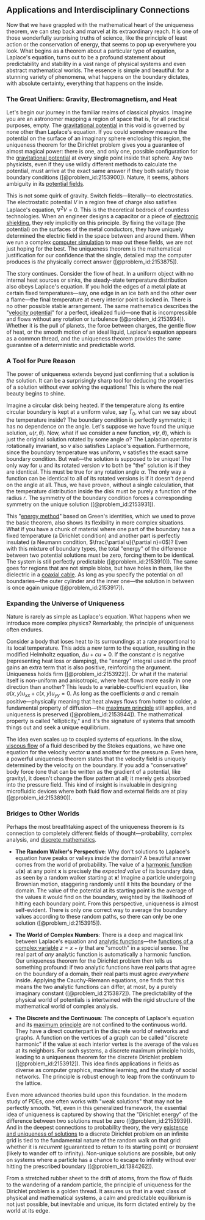 ## Applications and Interdisciplinary Connections

Now that we have grappled with the mathematical heart of the uniqueness theorem, we can step back and marvel at its extraordinary reach. It is one of those wonderfully surprising truths of science, like the principle of least action or the conservation of energy, that seems to pop up everywhere you look. What begins as a theorem about a particular type of equation, Laplace's equation, turns out to be a profound statement about predictability and stability in a vast range of physical systems and even abstract mathematical worlds. The essence is simple and beautiful: for a stunning variety of phenomena, what happens on the boundary dictates, with absolute certainty, everything that happens on the inside.

### The Great Unifiers: Gravity, Electromagnetism, and Heat

Let's begin our journey in the familiar realms of classical physics. Imagine you are an astronomer mapping a region of space that is, for all practical purposes, empty. The [gravitational potential](@article_id:159884) in this void is governed by none other than Laplace's equation. If you could somehow measure the potential on the surface of an imaginary sphere enclosing this region, the uniqueness theorem for the Dirichlet problem gives you a guarantee of almost magical power: there is one, and only one, possible configuration for the [gravitational potential](@article_id:159884) at every single point inside that sphere. Any two physicists, even if they use wildly different methods to calculate the potential, must arrive at the exact same answer if they both satisfy those boundary conditions ([@problem_id:2153900]). Nature, it seems, abhors ambiguity in its [potential fields](@article_id:142531).

This is not some quirk of gravity. Switch fields—literally—to electrostatics. The electrostatic potential $V$ in a region free of charge also satisfies Laplace's equation, $\nabla^2 V = 0$. This is the theoretical bedrock of countless technologies. When an engineer designs a capacitor or a piece of [electronic shielding](@article_id:172338), they rely implicitly on this principle. By fixing the voltage (the potential) on the surfaces of the metal conductors, they have uniquely determined the electric field in the space between and around them. When we run a complex [computer simulation](@article_id:145913) to map out these fields, we are not just hoping for the best. The uniqueness theorem is the mathematical justification for our confidence that the single, detailed map the computer produces is *the* physically correct answer ([@problem_id:2153875]).

The story continues. Consider the flow of heat. In a uniform object with no internal heat sources or sinks, the steady-state temperature distribution also obeys Laplace's equation. If you hold the edges of a metal plate at certain fixed temperatures—say, one edge in an ice bath and the other over a flame—the final temperature at every interior point is locked in. There is no other possible stable arrangement. The same mathematics describes the "[velocity potential](@article_id:262498)" for a perfect, idealized fluid—one that is incompressible and flows without any rotation or turbulence ([@problem_id:2153934]). Whether it is the pull of planets, the force between charges, the gentle flow of heat, or the smooth motion of an ideal liquid, Laplace's equation appears as a common thread, and the uniqueness theorem provides the same guarantee of a deterministic and predictable world.

### A Tool for Pure Reason

The power of uniqueness extends beyond just confirming that a solution is *the* solution. It can be a surprisingly sharp tool for deducing the properties of a solution without ever solving the equations! This is where the real beauty begins to shine.

Imagine a circular disk being heated. If the temperature along its entire circular boundary is kept at a uniform value, say $T_0$, what can we say about the temperature inside? The boundary condition is perfectly symmetric; it has no dependence on the angle. Let's suppose we have found the unique solution, $u(r, \theta)$. Now, what if we consider a new function, $v(r, \theta)$, which is just the original solution rotated by some angle $\alpha$? The Laplacian operator is rotationally invariant, so $v$ also satisfies Laplace's equation. Furthermore, since the boundary temperature was uniform, $v$ satisfies the exact same boundary condition. But wait—the solution is supposed to be unique! The only way for $u$ and its rotated version $v$ to both be "the" solution is if they are identical. This must be true for any rotation angle $\alpha$. The only way a function can be identical to all of its rotated versions is if it doesn't depend on the angle at all. Thus, we have proven, without a single calculation, that the temperature distribution inside the disk must be purely a function of the radius $r$. The symmetry of the boundary condition forces a corresponding symmetry on the unique solution ([@problem_id:2153931]).

This "[energy method](@article_id:175380)" based on Green's identities, which we used to prove the basic theorem, also shows its flexibility in more complex situations. What if you have a chunk of material where one part of the boundary has a fixed temperature (a Dirichlet condition) and another part is perfectly insulated (a Neumann condition, $\frac{\partial u}{\partial n}=0$)? Even with this mixture of boundary types, the total "energy" of the difference between two potential solutions must be zero, forcing them to be identical. The system is still perfectly predictable ([@problem_id:2153910]). The same goes for regions that are not simple blobs, but have holes in them, like the dielectric in a [coaxial cable](@article_id:273938). As long as you specify the potential on *all* boundaries—the outer cylinder and the inner one—the solution in between is once again unique ([@problem_id:2153917]).

### Expanding the Universe of Uniqueness

Nature is rarely as simple as Laplace's equation. What happens when we introduce more complex physics? Remarkably, the principle of uniqueness often endures.

Consider a body that loses heat to its surroundings at a rate proportional to its local temperature. This adds a new term to the equation, resulting in the modified Helmholtz equation, $\Delta u + c u = 0$. If the constant $c$ is negative (representing heat loss or damping), the "energy" integral used in the proof gains an extra term that is also positive, reinforcing the argument. Uniqueness holds firm ([@problem_id:2153922]). Or what if the material itself is non-uniform and anisotropic, where heat flows more easily in one direction than another? This leads to a variable-coefficient equation, like $a(x,y) u_{xx} + c(x,y) u_{yy} = 0$. As long as the coefficients $a$ and $c$ remain positive—physically meaning that heat always flows from hotter to colder, a fundamental property of diffusion—the [maximum principle](@article_id:138117) still applies, and uniqueness is preserved ([@problem_id:2153944]). The mathematical property is called "ellipticity," and it's the signature of systems that smooth things out and seek a unique equilibrium.

The idea even scales up to coupled systems of equations. In the slow, [viscous flow](@article_id:263048) of a fluid described by the Stokes equations, we have one equation for the velocity vector $\mathbf{u}$ and another for the pressure $p$. Even here, a powerful uniqueness theorem states that the velocity field is uniquely determined by the velocity on the boundary. If you add a "conservative" body force (one that can be written as the gradient of a potential, like gravity), it doesn't change the flow pattern at all; it merely gets absorbed into the pressure field. This kind of insight is invaluable in designing microfluidic devices where both fluid flow and external fields are at play ([@problem_id:2153890]).

### Bridges to Other Worlds

Perhaps the most breathtaking aspect of the uniqueness theorem is its connection to completely different fields of thought—probability, complex analysis, and [discrete mathematics](@article_id:149469).

*   **The Random Walker's Perspective**: Why don't solutions to Laplace's equation have peaks or valleys inside the domain? A beautiful answer comes from the world of probability. The value of a [harmonic function](@article_id:142903) $u(\mathbf{x})$ at any point $\mathbf{x}$ is precisely the *expected value* of its boundary data, as seen by a random walker starting at $\mathbf{x}$! Imagine a particle undergoing Brownian motion, staggering randomly until it hits the boundary of the domain. The value of the potential at its starting point is the average of the values it would find on the boundary, weighted by the likelihood of hitting each boundary point. From this perspective, uniqueness is almost self-evident. There is only one correct way to average the boundary values according to these random paths, so there can only be one solution ([@problem_id:2153915]).

*   **The World of Complex Numbers**: There is a deep and magical link between Laplace's equation and [analytic functions](@article_id:139090)—the [functions of a complex variable](@article_id:174788) $z = x+iy$ that are "smooth" in a special sense. The real part of *any* analytic function is automatically a harmonic function. Our uniqueness theorem for the Dirichlet problem then tells us something profound: if two analytic functions have real parts that agree on the boundary of a domain, their real parts must agree *everywhere* inside. Applying the Cauchy-Riemann equations, one finds that this means the two analytic functions can differ, at most, by a purely imaginary constant ([@problem_id:2153872]). The predictability of the physical world of potentials is intertwined with the rigid structure of the mathematical world of complex analysis.

*   **The Discrete and the Continuous**: The concepts of Laplace's equation and its [maximum principle](@article_id:138117) are not confined to the continuous world. They have a direct counterpart in the discrete world of networks and graphs. A function on the vertices of a graph can be called "discrete harmonic" if the value at each interior vertex is the average of the values at its neighbors. For such systems, a discrete maximum principle holds, leading to a uniqueness theorem for the discrete Dirichlet problem ([@problem_id:2153912]). This idea finds applications in fields as diverse as computer graphics, machine learning, and the study of social networks. The principle is robust enough to leap from the continuum to the lattice.

Even more advanced theories build upon this foundation. In the modern study of PDEs, one often works with "weak solutions" that may not be perfectly smooth. Yet, even in this generalized framework, the essential idea of uniqueness is captured by showing that the "Dirichlet energy" of the difference between two solutions must be zero ([@problem_id:2153939]). And in the deepest connections to probability theory, the very [existence and uniqueness of solutions](@article_id:176912) to a discrete Dirichlet problem on an infinite grid is tied to the fundamental nature of the random walk on that grid: whether it is *recurrent* (guaranteed to return to its starting point) or *transient* (likely to wander off to infinity). Non-unique solutions are possible, but only on systems where a particle has a chance to escape to infinity without ever hitting the prescribed boundary ([@problem_id:1384262]).

From a stretched rubber sheet to the drift of atoms, from the flow of fluids to the wandering of a random particle, the principle of uniqueness for the Dirichlet problem is a golden thread. It assures us that in a vast class of physical and mathematical systems, a calm and predictable equilibrium is not just possible, but inevitable and unique, its form dictated entirely by the world at its edge.